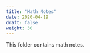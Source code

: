 ```yaml
---
title: "Math Notes"
date: 2020-04-19
draft: false
weight: 30
---
```


This folder contains math notes.
